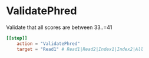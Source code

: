 # ValidatePhred

Validate that all scores are between 33..=41

```toml
[[step]]
    action = "ValidatePhred"
    target = "Read1" # Read1|Read2|Index1|Index2|All
```


